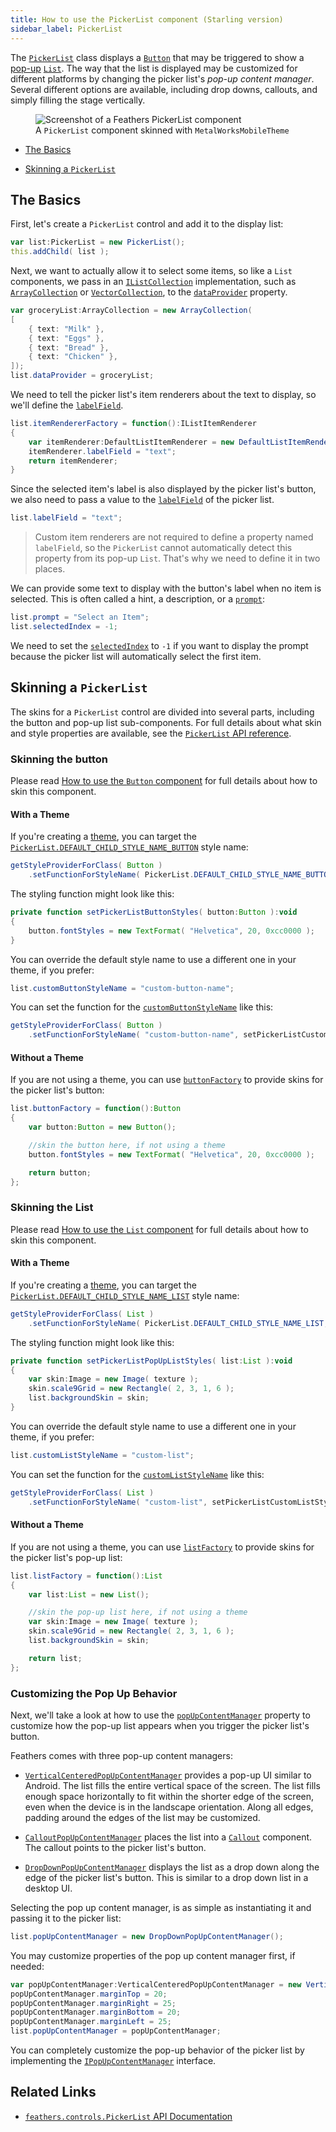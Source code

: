 ```yaml
---
title: How to use the PickerList component (Starling version)
sidebar_label: PickerList
---
```


The [`PickerList`](/api-reference/feathers/controls/PickerList.html) class displays a [`Button`](./button.md) that may be triggered to show a [pop-up](./pop-ups.md) [`List`](./list.md). The way that the list is displayed may be customized for different platforms by changing the picker list's _pop-up content manager_. Several different options are available, including drop downs, callouts, and simply filling the stage vertically.

<figure>
<img src="/learn/as3-starling/images/picker-list.png" srcset="/learn/as3-starling/images/picker-list@2x.png 2x" alt="Screenshot of a Feathers PickerList component" />
<figcaption>A <code>PickerList</code> component skinned with <code>MetalWorksMobileTheme</code></figcaption>
</figure>

- [The Basics](#the-basics)

- [Skinning a `PickerList`](#skinning-a-pickerlist)

## The Basics

First, let's create a `PickerList` control and add it to the display list:

```actionscript
var list:PickerList = new PickerList();
this.addChild( list );
```

Next, we want to actually allow it to select some items, so like a `List` components, we pass in an [`IListCollection`](/api-reference/feathers/data/IListCollection.html) implementation, such as [`ArrayCollection`](/api-reference/feathers/data/ArrayCollection.html) or [`VectorCollection`](/api-reference/feathers/data/VectorCollection.html), to the [`dataProvider`](/api-reference/feathers/controls/PickerList.html#dataProvider) property.

```actionscript
var groceryList:ArrayCollection = new ArrayCollection(
[
    { text: "Milk" },
    { text: "Eggs" },
    { text: "Bread" },
    { text: "Chicken" },
]);
list.dataProvider = groceryList;
```

We need to tell the picker list's item renderers about the text to display, so we'll define the [`labelField`](/api-reference/feathers/controls/renderers/BaseDefaultItemRenderer.html#labelField).

```actionscript
list.itemRendererFactory = function():IListItemRenderer
{
    var itemRenderer:DefaultListItemRenderer = new DefaultListItemRenderer();
    itemRenderer.labelField = "text";
    return itemRenderer;
}
```

Since the selected item's label is also displayed by the picker list's button, we also need to pass a value to the [`labelField`](/api-reference/feathers/controls/PickerList.html#labelField) of the picker list.

```actionscript
list.labelField = "text";
```

> Custom item renderers are not required to define a property named `labelField`, so the `PickerList` cannot automatically detect this property from its pop-up `List`. That's why we need to define it in two places.

We can provide some text to display with the button's label when no item is selected. This is often called a hint, a description, or a [`prompt`](/api-reference/feathers/controls/PickerList.html#prompt):

```actionscript
list.prompt = "Select an Item";
list.selectedIndex = -1;
```

We need to set the [`selectedIndex`](/api-reference/feathers/controls/PickerList.html#selectedIndex) to `-1` if you want to display the prompt because the picker list will automatically select the first item.

## Skinning a `PickerList`

The skins for a `PickerList` control are divided into several parts, including the button and pop-up list sub-components. For full details about what skin and style properties are available, see the [`PickerList` API reference](/api-reference/feathers/controls/PickerList.html).

### Skinning the button

Please read [How to use the `Button` component](./button.md) for full details about how to skin this component.

#### With a Theme

If you're creating a [theme](./themes.md), you can target the [`PickerList.DEFAULT_CHILD_STYLE_NAME_BUTTON`](/api-reference/feathers/controls/PickerList.html#DEFAULT_CHILD_STYLE_NAME_BUTTON) style name:

```actionscript
getStyleProviderForClass( Button )
    .setFunctionForStyleName( PickerList.DEFAULT_CHILD_STYLE_NAME_BUTTON, setPickerListButtonStyles );
```

The styling function might look like this:

```actionscript
private function setPickerListButtonStyles( button:Button ):void
{
    button.fontStyles = new TextFormat( "Helvetica", 20, 0xcc0000 );
}
```

You can override the default style name to use a different one in your theme, if you prefer:

```actionscript
list.customButtonStyleName = "custom-button-name";
```

You can set the function for the [`customButtonStyleName`](/api-reference/feathers/controls/PickerList.html#customButtonStyleName) like this:

```actionscript
getStyleProviderForClass( Button )
    .setFunctionForStyleName( "custom-button-name", setPickerListCustomButtonStyles );
```

#### Without a Theme

If you are not using a theme, you can use [`buttonFactory`](/api-reference/feathers/controls/PickerList.html#buttonFactory) to provide skins for the picker list's button:

```actionscript
list.buttonFactory = function():Button
{
    var button:Button = new Button();

    //skin the button here, if not using a theme
    button.fontStyles = new TextFormat( "Helvetica", 20, 0xcc0000 );

    return button;
};
```

### Skinning the List

Please read [How to use the `List` component](./list.md) for full details about how to skin this component.

#### With a Theme

If you're creating a [theme](./themes.md), you can target the [`PickerList.DEFAULT_CHILD_STYLE_NAME_LIST`](/api-reference/feathers/controls/PickerList.html#DEFAULT_CHILD_STYLE_NAME_LIST) style name:

```actionscript
getStyleProviderForClass( List )
    .setFunctionForStyleName( PickerList.DEFAULT_CHILD_STYLE_NAME_LIST, setPickerListPopUpListStyles );
```

The styling function might look like this:

```actionscript
private function setPickerListPopUpListStyles( list:List ):void
{
    var skin:Image = new Image( texture );
    skin.scale9Grid = new Rectangle( 2, 3, 1, 6 );
    list.backgroundSkin = skin;
}
```

You can override the default style name to use a different one in your theme, if you prefer:

```actionscript
list.customListStyleName = "custom-list";
```

You can set the function for the [`customListStyleName`](/api-reference/feathers/controls/PickerList.html#customListStyleName) like this:

```actionscript
getStyleProviderForClass( List )
    .setFunctionForStyleName( "custom-list", setPickerListCustomListStyles );
```

#### Without a Theme

If you are not using a theme, you can use [`listFactory`](/api-reference/feathers/controls/PickerList.html#listFactory) to provide skins for the picker list's pop-up list:

```actionscript
list.listFactory = function():List
{
    var list:List = new List();

    //skin the pop-up list here, if not using a theme
    var skin:Image = new Image( texture );
    skin.scale9Grid = new Rectangle( 2, 3, 1, 6 );
    list.backgroundSkin = skin;

    return list;
};
```

### Customizing the Pop Up Behavior

Next, we'll take a look at how to use the [`popUpContentManager`](/api-reference/feathers/controls/PickerList.html#popUpContentManager) property to customize how the pop-up list appears when you trigger the picker list's button.

Feathers comes with three pop-up content managers:

- [`VerticalCenteredPopUpContentManager`](/api-reference/feathers/controls/popups/VerticalCenteredPopUpContentManager.html) provides a pop-up UI similar to Android. The list fills the entire vertical space of the screen. The list fills enough space horizontally to fit within the shorter edge of the screen, even when the device is in the landscape orientation. Along all edges, padding around the edges of the list may be customized.

- [`CalloutPopUpContentManager`](/api-reference/feathers/controls/popups/CalloutPopUpContentManager.html) places the list into a [`Callout`](./callout.md) component. The callout points to the picker list's button.

- [`DropDownPopUpContentManager`](/api-reference/feathers/controls/popups/DropDownPopUpContentManager.html) displays the list as a drop down along the edge of the picker list's button. This is similar to a drop down list in a desktop UI.

Selecting the pop up content manager, is as simple as instantiating it and passing it to the picker list:

```actionscript
list.popUpContentManager = new DropDownPopUpContentManager();
```

You may customize properties of the pop up content manager first, if needed:

```actionscript
var popUpContentManager:VerticalCenteredPopUpContentManager = new VerticalCenteredPopUpContentManager();
popUpContentManager.marginTop = 20;
popUpContentManager.marginRight = 25;
popUpContentManager.marginBottom = 20;
popUpContentManager.marginLeft = 25;
list.popUpContentManager = popUpContentManager;
```

You can completely customize the pop-up behavior of the picker list by implementing the [`IPopUpContentManager`](/api-reference/feathers/controls/popups/IPopUpContentManager.html) interface.

## Related Links

- [`feathers.controls.PickerList` API Documentation](/api-reference/feathers/controls/PickerList.html)
